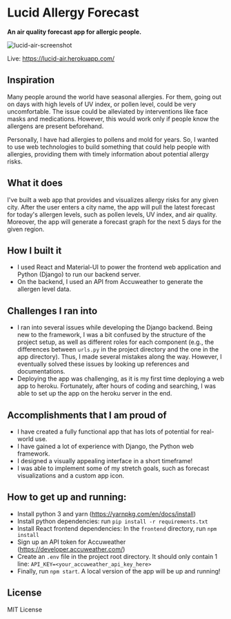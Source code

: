 # Lucid Allergy Forecast

**An air quality forecast app for allergic people.**

<img src="https://user-images.githubusercontent.com/30555057/147699972-f9405fca-4fe2-4961-b19f-2f14ee3b4907.png" alt="lucid-air-screenshot"/>

Live: https://lucid-air.herokuapp.com/

## Inspiration

Many people around the world have seasonal allergies. For them, going out on days with high levels of UV index, or pollen level, could be very uncomfortable. The issue could be alleviated by interventions like face masks and medications. However, this would work only if people know the allergens are present beforehand. 

Personally, I have had allergies to pollens and mold for years. So, I wanted to use web technologies to build something that could help people with allergies, providing them with timely information about potential allergy risks.

## What it does

I've built a web app that provides and visualizes allergy risks for any given city. After the user enters a city name, the app will pull the latest forecast for today's allergen levels, such as pollen levels, UV index, and air quality. Moreover, the app will generate a forecast graph for the next 5 days for the given region.

## How I built it

- I used React and Material-UI to power the frontend web application and Python (Django) to run our backend server. 
- On the backend, I used an API from Accuweather to generate the allergen level data. 

## Challenges I ran into

- I ran into several issues while developing the Django backend. Being new to the framework, I was a bit confused by the structure of the project setup, as well as different roles for each component (e.g., the differences between `urls.py` in the project directory and the one in the app directory). Thus, I made several mistakes along the way. However, I eventually solved these issues by looking up references and documentations.
- Deploying the app was challenging, as it is my first time deploying a web app to heroku. Fortunately, after hours of coding and searching, I was able to set up the app on the heroku server in the end.

## Accomplishments that I am proud of
- I have created a fully functional app that has lots of potential for real-world use.
- I have gained a lot of experience with Django, the Python web framework.
- I designed a visually appealing interface in a short timeframe!
- I was able to implement some of my stretch goals, such as forecast visualizations and a custom app icon.

## How to get up and running:

- Install python 3 and yarn (https://yarnpkg.com/en/docs/install)
- Install python dependencies: run `pip install -r requirements.txt`
- Install React frontend dependencies: In the `frontend` directory, run `npm install`
- Sign up an API token for Accuweather (https://developer.accuweather.com/)
- Create an `.env` file in the project root directory. It should only contain 1 line: `API_KEY=<your_accuweather_api_key_here>`
- Finally, run `npm start`. A local version of the app will be up and running!

## License

MIT License
